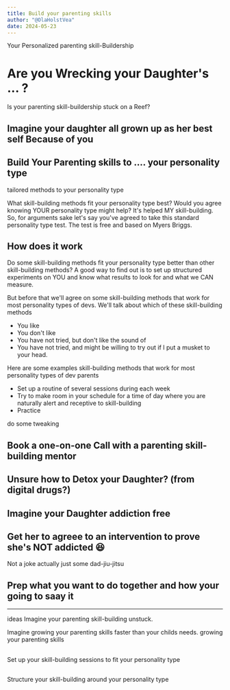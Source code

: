 ```yaml
---
title: Build your parenting skills
author: "@OlaHolstVea"
date: 2024-05-23
---
```


Your Personalized parenting skill-Buildership

# Are you Wrecking your Daughter's ... ?

Is your parenting skill-buildership stuck on a Reef?



## Imagine your daughter all grown up as her best self Because of you



## Build Your Parenting skills to ....  your personality type

tailored
methods to your personality type


What skill-building methods fit your personality type best? Would you agree knowing YOUR personality type might help? It's helped MY skill-building. So, for arguments sake let's say you've agreed to take this standard personality type test. The test is free and based on Myers Briggs.

## How does it work

Do some skill-building methods fit your personality type better than other skill-building methods? A good way to find out is to set up structured experiments on YOU and know what results to look for and what we CAN measure.

But before that we'll agree on some skill-building methods that work for most personality types of devs. We'll talk about which of these  skill-building methods

- You like
- You don't like
- You have not tried, but don't like the sound of
- You have not tried, and might be willing to try out if I put a musket to your head.

Here are some examples skill-building methods that work for most personality types of dev parents
- Set up a routine of several sessions during each week
- Try to make room in your schedule for a time of day where you are naturally alert and receptive to skill-building
- Practice

do some tweaking

## Book a one-on-one Call with a parenting skill-building mentor


## Unsure how to Detox your Daughter? (from digital drugs?)



## Imagine your Daughter addiction free


## Get her to agreee to an intervention to prove she's NOT addicted 😆

Not a joke actually just some dad-jiu-jitsu

## Prep what you want to do together and how your going to saay it



-----
ideas
Imagine your parenting skill-building unstuck.

Imagine growing your parenting skills faster than your childs needs.
growing your parenting skills

##
 Set up your skill-building sessions to fit your personality type

##
 Structure your skill-building around your personality type

